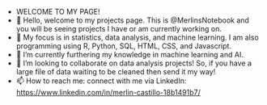 - WELCOME TO MY PAGE!
- 👋 Hello, welcome to my projects page. This is @MerlinsNotebook and you will be seeing projects I have or am currently working on. 
- 👀 My focus is in statistics, data analysis, and machine learning. I am also programming using R, Python, SQL, HTML, CSS, and Javascript.  
- 🌱 I’m currently furthering my knowledge in machine learning and AI. 
- 💞️ I’m looking to collaborate on data analysis projects! So, if you have a large file of data waiting to be cleaned then send it my way!
- 📫 How to reach me: connect with me via LinkedIn: https://www.linkedin.com/in/merlin-castillo-18b1491b7/


<!---
MerlinsNotebook/MerlinsNotebook is a ✨ special ✨ repository because its `README.md` (this file) appears on your GitHub profile.
You can click the Preview link to take a look at your changes.
--->
